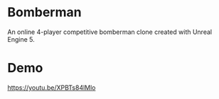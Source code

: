 # Bomberman
An online 4-player competitive bomberman clone created with Unreal Engine 5.
# Demo
https://youtu.be/XPBTs84lMlo
